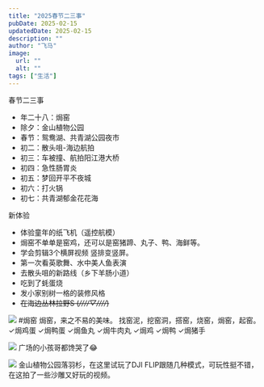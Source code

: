 ```yaml
---
title: "2025春节二三事"
pubDate: 2025-02-15
updatedDate: 2025-02-15
description: ""
author: "飞马"
image:
  url: ""
  alt: ""
tags: ["生活"]
---
```


春节二三事

- 年二十八：焗窑
- 除夕：金山植物公园
- 春节：鸳鸯湖、共青湖公园夜市
- 初二：散头咀-海边航拍
- 初三：车被撞、航拍阳江港大桥
- 初四：急性肠胃炎
- 初五：梦回开平不夜城
- 初六：打火锅
- 初七：共青湖郁金花花海

新体验

- 体验童年的纸飞机（遥控航模）
- 焗窑不单单是窑鸡，还可以是窑猪蹄、丸子、鸭、海鲜等。
- 学会剪辑3个横屏视频 竖排变竖屏。
- 第一次看英歌舞、水中美人鱼表演
- 去散头咀的新路线（乡下羊肠小道）
- 吃到了蚝蛋烧
- 发小家别树一格的装修风格
- ~~在海边丛林拉野S (_////▽////_)~~

![](https://pub-f6568df0c58643a2bf2e7a9c9afa98b1.r2.dev/2025/02/15/17395903620384.jpg) #焗窑 焗窑，来之不易的美味。
找窑泥，挖窑洞，搭窑，烧窑，焗窑，起窑。
✓焗鸡蛋
✓焗鸭蛋
✓焗鱼丸
✓焗牛肉丸
✓焗鸡
✓焗鸭
✓焗猪手

![](https://pub-f6568df0c58643a2bf2e7a9c9afa98b1.r2.dev/2025/02/15/17395914849271.jpg)
广场的小孩哥都馋哭了😂

![](https://pub-f6568df0c58643a2bf2e7a9c9afa98b1.r2.dev//2025/02/15/17395919321166.jpg)
金山植物公园落羽杉，在这里试玩了DJI FLIP跟随几种模式，可玩性挺不错，在这拍了一些沙雕又好玩的视频。
